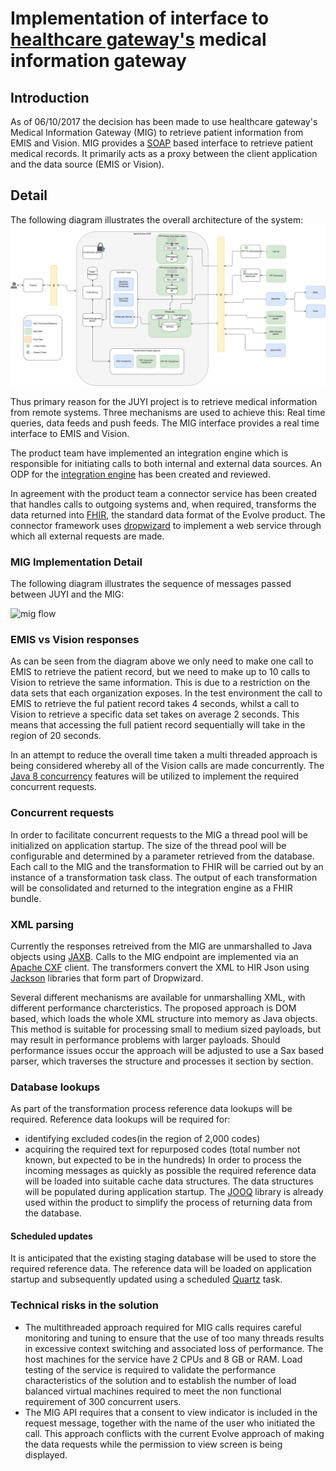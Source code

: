 # Implementation of interface to [healthcare gateway's](http://healthcaregateway.co.uk/) medical information gateway

## Introduction
As of 06/10/2017 the decision has been made to use healthcare gateway's Medical Information Gateway (MIG) to retrieve 
patient information from EMIS and Vision. MIG provides a [SOAP](https://en.wikipedia.org/wiki/SOAP) based interface to retrieve 
patient medical records. It primarily acts as a proxy between the client application and the data source (EMIS or Vision).

## Detail

The following diagram illustrates the overall architecture of the system:
![solution architecture](./img/sa-iii.png)

Thus primary reason for the JUYI project is to retrieve medical information from remote systems. Three mechanisms are 
used to achieve this: Real time queries, data feeds and push feeds. The MIG interface provides a real time interface to 
EMIS and Vision.

The product team have implemented an integration engine which is responsible for initiating calls to both internal
and external data sources. An ODP for the [integration engine](https://kainos-evolve.atlassian.net/wiki/spaces/STG/pages/112464040/ODP+10+-+Integration+Services+-+separate+delivery+from+product)
has been created and reviewed.

In agreement with the product team a connector service has been created that handles calls to outgoing systems and, when
required, transforms the data returned into [FHIR](http://hl7.org/fhir/index.html), the standard data format of the Evolve product.
The connector framework uses [dropwizard](http://www.dropwizard.io/1.2.0/docs/) to implement a web service through which 
all external requests are made.

### MIG Implementation Detail

The following diagram illustrates the sequence of messages passed between JUYI and the MIG:

![mig flow](./img/mig-01.png)

### EMIS vs Vision responses

As can be seen from the diagram above we only need to make one call to EMIS to retrieve the patient record, 
but we need to make up to 10 calls to Vision to retrieve the same information. This is due to a restriction 
on the data sets that each organization exposes. In the test environment the call to EMIS to retrieve the ful
patient record takes 4 seconds, whilst a call to Vision to retrieve a specific data set takes on average 2 seconds.
This means that accessing the full patient record sequentially will take in the region of 20 seconds.

In an attempt to reduce the overall time taken a multi threaded approach is being considered whereby all of the 
Vision calls are made concurrently. The [Java 8 concurrency](https://docs.oracle.com/javase/8/docs/technotes/guides/concurrency/changes8.html)
features will be utilized to implement the required concurrent requests.

### Concurrent requests

In order to facilitate concurrent requests to the MIG a thread pool will be initialized on application startup.
The size of the thread pool will be configurable and determined by a parameter retrieved from the database. Each
call to the MIG and the transformation to FHIR will be carried out by an instance of a transformation task class.
The output of each transformation will be consolidated and returned to the integration engine as a FHIR bundle.

### XML parsing

Currently the responses retreived from the MIG are unmarshalled to Java objects using [JAXB](https://en.wikipedia.org/wiki/Java_Architecture_for_XML_Binding). 
Calls to the MIG endpoint are implemented via an [Apache CXF](http://cxf.apache.org/) client. The transformers convert the XML
to HIR Json using [Jackson](https://github.com/FasterXML/jackson) libraries that form part of Dropwizard.

Several different mechanisms are available for unmarshalling XML, with different performance charcteristics. 
The proposed approach is DOM based, which loads the whole XML structure into memory as Java objects. This method is 
suitable for processing small to medium sized payloads, but may result in performance problems with larger payloads. Should performance
issues occur the approach will be adjusted to use a Sax based parser, which traverses the structure and processes it section by 
section.

### Database lookups

As part of the transformation process reference data lookups will be required. Reference data lookups will be required for:
* identifying excluded codes(in the region of 2,000 codes)
* acquiring the required text for repurposed codes (total number not known, but expected to be in the hundreds)
In order to process the incoming messages as quickly as possible the required reference data will be loaded into suitable cache data structures. 
The data structures will be populated during application startup. The [JOOQ](https://www.jooq.org/) library is already used within the product to 
simplify the process of returning data from the database.

#### Scheduled updates

It is anticipated that the existing staging database will be used to store the required reference data. The reference data will be loaded on application startup
and subsequently updated using a scheduled [Quartz](http://www.quartz-scheduler.org/) task.

### Technical risks in the solution

* The multithreaded approach required for MIG calls requires careful monitoring and tuning to ensure that the use of too many threads 
results in excessive context switching and associated loss of performance. The host machines for the service have 2 CPUs and 8 GB or RAM. Load testing of the service is required 
to validate the performance characteristics of the solution and to establish the number of load balanced virtual machines required to meet the non functional requirement of 
300 concurrent users.
* The MIG API requires that a consent to view indicator is included in the request message, together with the name of the user who initiated the call. 
This approach conflicts with the current Evolve approach of making the data requests while the permission to view screen is being displayed. 
